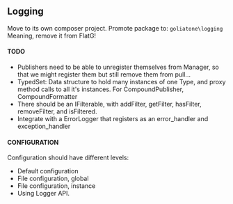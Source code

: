 ## Logging ##

Move to its own composer project. Promote package to:
`goliatone\logging`
Meaning, remove it from FlatG!

#### TODO ####

- Publishers need to be able to unregister themselves from Manager, so that we might register them but still remove them
from pull...
- TypedSet: Data structure to hold many instances of one Type, and proxy method calls to all it's instances. For CompoundPublisher, CompoundFormatter
- There should be an IFilterable, with addFilter, getFilter, hasFilter, removeFilter, and isFiltered.
- Integrate with a ErrorLogger that registers as an error_handler and exception_handler


#### CONFIGURATION ####
Configuration should have different levels:
- Default configuration
- File configuration, global
- File configuration, instance
- Using Logger API.